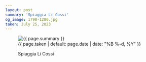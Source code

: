 ```yaml
---
layout: post
summary: 'Spiaggia Li Cossi'
og_image: 1798-1280.jpg
taken: July 25, 2023
---
```


<figure class="post">
<img alt="{{ page.summary }}" sizes="(min-width: 700px) 50vw, calc(100vw - 2rem)" src="{{ site.assets_url }}/1798-640.jpg" srcset="{{ site.assets_url }}/1798-320.jpg 320w, {{ site.assets_url }}/1798-640.jpg 640w, {{ site.assets_url }}/1798-960.jpg 960w, {{ site.assets_url }}/1798-1280.jpg 1280w"/>
<figcaption>
<time>{{ page.taken | default: page.date | date: "%B %-d, %Y" }}</time>
<p>Spiaggia Li Cossi</p>
</figcaption>
</figure>
